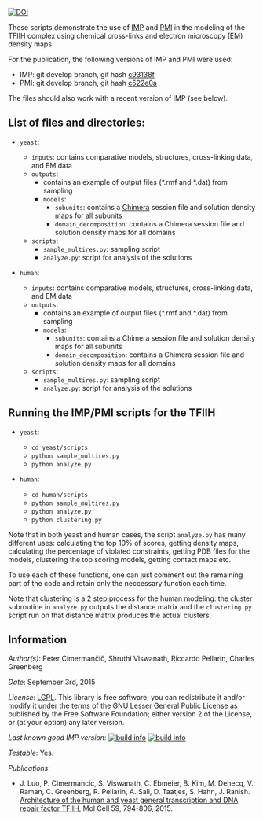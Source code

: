 [![DOI](https://zenodo.org/badge/DOI/10.5281/zenodo.495501.svg)](https://doi.org/10.5281/zenodo.495501)

These scripts demonstrate the use of [IMP](https://integrativemodeling.org)
and [PMI](https://github.com/salilab/pmi) in the modeling of the TFIIH complex
using chemical cross-links and electron microscopy (EM) density maps.

For the publication, the following versions of IMP and PMI were used:
- IMP: git develop branch, git hash [c93138f](https://github.com/salilab/imp/tree/c93138f863070db03646bfb110b61e2547332b40)
- PMI: git develop branch, git hash [c522e0a](https://github.com/salilab/pmi/tree/c522e0abc690afc49d33d34dded70d84ad4ec3a7)

The files should also work with a recent version of IMP (see below).


## List of files and directories:

 - `yeast`:
   - `inputs`: contains comparative models, structures, cross-linking data, and EM data
   - `outputs`:
     - contains an example of output files (*.rmf and *.dat) from sampling
     - `models`:
       - `subunits`: contains a [Chimera](http://www.cgl.ucsf.edu/chimera/) session file and solution density maps for all subunits
       - `domain_decomposition`: contains a Chimera session file and solution density maps for all domains
   - `scripts`: 
     - `sample_multires.py`: sampling script
     - `analyze.py`: script for analysis of the solutions

 - `human`:
   - `inputs`: contains comparative models, structures, cross-linking data, and EM data
   - `outputs`:
     - contains an example of output files (*.rmf and *.dat) from sampling
     - `models`:
       - `subunits`: contains a Chimera session file and solution density maps for all subunits
       - `domain_decomposition`: contains a Chimera session file and solution density maps for all domains
   - `scripts`: 
     - `sample_multires.py`: sampling script
     - `analyze.py`: script for analysis of the solutions


## Running the IMP/PMI scripts for the TFIIH

 - `yeast`:
   - `cd yeast/scripts`
   - `python sample_multires.py`
   - `python analyze.py`
 
 - `human`:
   - `cd human/scripts`
   - `python sample_multires.py`
   - `python analyze.py`
   - `python clustering.py`

Note that in both yeast and human cases, the script `analyze.py` has many different uses: calculating the top 10% of scores, getting density maps, calculating the percentage
of violated constraints, getting PDB files for the models, clustering the top scoring models, getting contact maps etc.

To use each of these functions, one can just comment out the remaining part of the code and retain only the neccessary function each time. 

Note that clustering is a 2 step process for the human modeling: the cluster subroutine in `analyze.py` outputs the distance matrix and the `clustering.py` script run on that
distance matrix produces the actual clusters.

## Information

_Author(s)_: Peter Cimermančič, Shruthi Viswanath, Riccardo Pellarin, Charles Greenberg

_Date_: September 3rd, 2015

_License_: [LGPL](http://www.gnu.org/licenses/old-licenses/lgpl-2.1.html).
This library is free software; you can redistribute it and/or
modify it under the terms of the GNU Lesser General Public
License as published by the Free Software Foundation; either
version 2 of the License, or (at your option) any later version.

_Last known good IMP version_: [![build info](https://integrativemodeling.org/systems/?sysstat=14&branch=master)](http://integrativemodeling.org/systems/) [![build info](https://integrativemodeling.org/systems/?sysstat=14&branch=develop)](http://integrativemodeling.org/systems/)

_Testable_: Yes.

_Publications_:
 - J. Luo, P. Cimermancic, S. Viswanath, C. Ebmeier, B. Kim, M. Dehecq,
   V. Raman, C. Greenberg, R. Pellarin, A. Sali, D. Taatjes, S. Hahn,
   J. Ranish. [Architecture of the human and yeast general transcription
   and DNA repair factor TFIIH](https://www.ncbi.nlm.nih.gov/pubmed/26340423),
   Mol Cell 59, 794-806, 2015.

